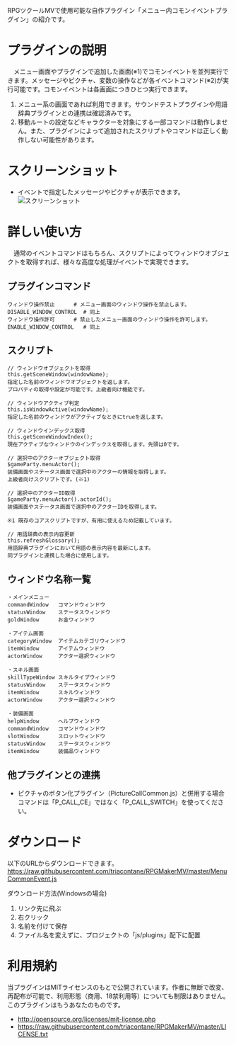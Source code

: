 RPGツクールMVで使用可能な自作プラグイン「メニュー内コモンイベントプラグイン」の紹介です。  

# プラグインの説明  
　メニュー画面やプラグインで追加した画面(※1)でコモンイベントを並列実行できます。メッセージやピクチャ、変数の操作などが各イベントコマンド(※2)が実行可能です。コモンイベントは各画面につきひとつ実行できます。

1. メニュー系の画面であれば利用できます。サウンドテストプラグインや用語辞典プラグインとの連携は確認済みです。
1. 移動ルートの設定などキャラクターを対象にする一部コマンドは動作しません。また、プラグインによって追加されたスクリプトやコマンドは正しく動作しない可能性があります。

# スクリーンショット
- イベントで指定したメッセージやピクチャが表示できます。
![スクリーンショット](https://3.bp.blogspot.com/-9hrJUZNrfPM/Wf4lI86hBjI/AAAAAAAAcQ0/BkoHaSJE3PMY0XGPXDqUx9Npzl7F4dGUgCLcBGAs/s1600/image_20171105_052936.jpg)

# 詳しい使い方
　通常のイベントコマンドはもちろん、スクリプトによってウィンドウオブジェクトを取得すれば、様々な高度な処理がイベントで実現できます。

## プラグインコマンド
```$xslt
ウィンドウ操作禁止      # メニュー画面のウィンドウ操作を禁止します。
DISABLE_WINDOW_CONTROL  # 同上
ウィンドウ操作許可      # 禁止したメニュー画面のウィンドウ操作を許可します。
ENABLE_WINDOW_CONTROL   # 同上
```
## スクリプト
```$xslt
// ウィンドウオブジェクトを取得
this.getSceneWindow(windowName);
指定した名前のウィンドウオブジェクトを返します。
プロパティの取得や設定が可能です。上級者向け機能です。

// ウィンドウアクティブ判定
this.isWindowActive(windowName);
指定した名前のウィンドウがアクティブなときにtrueを返します。

// ウィンドウインデックス取得
this.getSceneWindowIndex();
現在アクティブなウィンドウのインデックスを取得します。先頭は0です。

// 選択中のアクターオブジェクト取得
$gameParty.menuActor();
装備画面やステータス画面で選択中のアクターの情報を取得します。
上級者向けスクリプトです。(※1)

// 選択中のアクターID取得
$gameParty.menuActor().actorId();
装備画面やステータス画面で選択中のアクターIDを取得します。

※1 既存のコアスクリプトですが、有用に使えるため記載しています。

// 用語辞典の表示内容更新
this.refreshGlossary();
用語辞典プラグインにおいて用語の表示内容を最新にします。
同プラグインと連携した場合に使用します。
```
## ウィンドウ名称一覧
```$xslt
・メインメニュー
commandWindow   コマンドウィンドウ
statusWindow    ステータスウィンドウ
goldWindow      お金ウィンドウ

・アイテム画面
categoryWindow  アイテムカテゴリウィンドウ
itemWindow      アイテムウィンドウ
actorWindow     アクター選択ウィンドウ

・スキル画面
skillTypeWindow スキルタイプウィンドウ
statusWindow    ステータスウィンドウ
itemWindow      スキルウィンドウ
actorWindow     アクター選択ウィンドウ

・装備画面
helpWindow      ヘルプウィンドウ
commandWindow   コマンドウィンドウ
slotWindow      スロットウィンドウ
statusWindow    ステータスウィンドウ
itemWindow      装備品ウィンドウ
```

## 他プラグインとの連携
- ピクチャのボタン化プラグイン（PictureCallCommon.js）と併用する場合コマンドは「P_CALL_CE」ではなく「P_CALL_SWITCH」を使ってください。

# ダウンロード
以下のURLからダウンロードできます。  
<https://raw.githubusercontent.com/triacontane/RPGMakerMV/master/MenuCommonEvent.js>  

ダウンロード方法(Windowsの場合)  
1. リンク先に飛ぶ
1. 右クリック
1. 名前を付けて保存
1. ファイル名を変えずに、プロジェクトの「js/plugins」配下に配置

# 利用規約
当プラグインはMITライセンスのもとで公開されています。作者に無断で改変、再配布が可能で、利用形態（商用、18禁利用等）についても制限はありません。このプラグインはもうあなたのものです。
- <http://opensource.org/licenses/mit-license.php>
- <https://raw.githubusercontent.com/triacontane/RPGMakerMV/master/LICENSE.txt>
